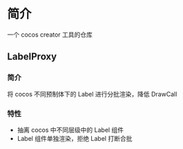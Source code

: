 # 简介

一个 cocos creator 工具的仓库

## LabelProxy

### 简介

将 cocos 不同预制体下的 Label 进行分批渲染，降低 DrawCall

### 特性

- 抽离 cocos 中不同层级中的 Label 组件
- Label 组件单独渲染，拒绝 Label 打断合批

